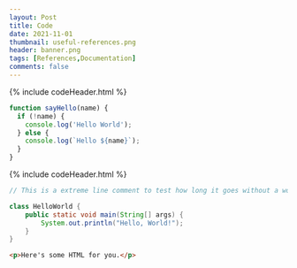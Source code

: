 ```yaml
---
layout: Post
title: Code
date: 2021-11-01
thumbnail: useful-references.png
header: banner.png
tags: [References,Documentation]
comments: false
---
```


{% include codeHeader.html %}
```javascript
function sayHello(name) {
  if (!name) {
    console.log('Hello World');
  } else {
    console.log(`Hello ${name}`);
  }
}
```

{% include codeHeader.html %}
```java
// This is a extreme line comment to test how long it goes without a word wrap and it goes and goes and goes and goes and goes and goes

class HelloWorld {
    public static void main(String[] args) {
        System.out.println("Hello, World!");
    }
}
```

```html
<p>Here's some HTML for you.</p>
```
